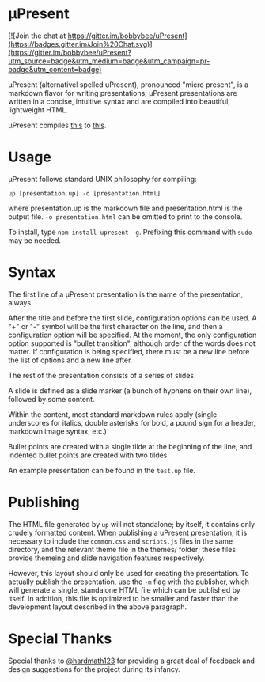 µPresent
=============

[![Join the chat at https://gitter.im/bobbybee/uPresent](https://badges.gitter.im/Join%20Chat.svg)](https://gitter.im/bobbybee/uPresent?utm_source=badge&utm_medium=badge&utm_campaign=pr-badge&utm_content=badge)

µPresent (alternativel spelled uPresent), pronounced "micro present", is a markdown flavor for writing presentations; µPresent presentations are written in a concise, intuitive syntax and are compiled into beautiful, lightweight HTML.

µPresent compiles [this](https://github.com/bobbybee/uPresent/blob/master/test.up) to [this](http://backtick.town/~alyssa/test.html#slide0).

Usage
=============

µPresent follows standard UNIX philosophy for compiling:

    up [presentation.up] -o [presentation.html]

 where presentation.up is the markdown file and presentation.html is the output file. `-o presentation.html` can be omitted to print to the console.

To install, type `npm install upresent -g`. Prefixing this command with `sudo` may be needed.

Syntax
============
The first line of a µPresent presentation is the name of the presentation, always.

After the title and before the first slide, configuration options can be used. A "+" or "-" symbol will be the first character on the line, and then a configuration option will be specified. At the moment, the only configuration option supported is "bullet transition", although order of the words does not matter. If configuration is being specified, there must be a new line before the list of options and a new line after.

The rest of the presentation consists of a series of slides.

A slide is defined as a slide marker (a bunch of hyphens on their own line), followed by some content.

Within the content, most standard markdown rules apply (single underscores for italics, double asterisks for bold, a pound sign for a header, markdown image syntax, etc.)

Bullet points are created with a single tilde at the beginning of the line, and indented bullet points are created with two tildes.

An example presentation can be found in the `test.up` file.

Publishing
=============

The HTML file generated by `up` will not standalone; by itself, it contains only crudely formatted content. When publishing a uPresent presentation, it is necessary to include the `common.css` and `scripts.js` files in the same directory, and the relevant theme file in the themes/ folder; these files provide themeing and slide navigation features respectively.

However, this layout should only be used for creating the presentation. To actually publish the presentation, use the `-m` flag with the publisher, which will generate a single, standalone HTML file which can be published by itself. In addition, this file is optimized to be smaller and faster than the development layout described in the above paragraph.

Special Thanks
==============

Special thanks to [@hardmath123](http://github.com/hardmath123) for providing a great deal of feedback and design suggestions for the project during its infancy.

